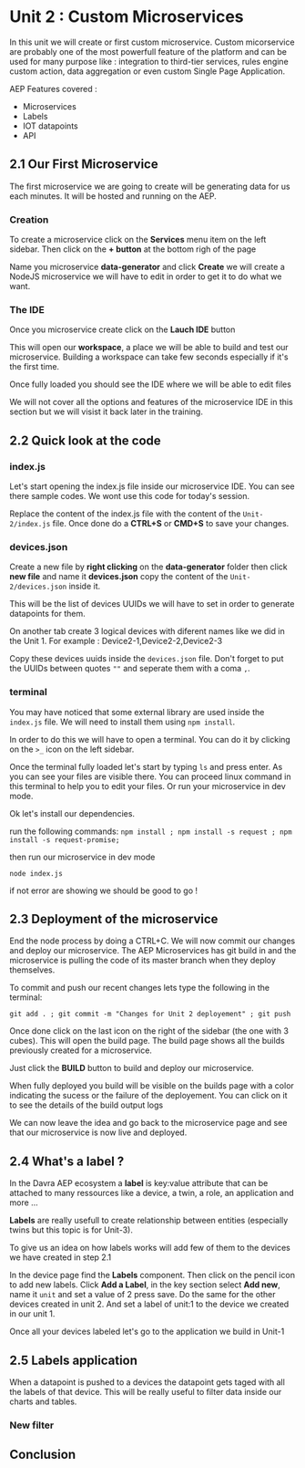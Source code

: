 # Unit 2 : Custom Microservices

In this unit we will create or first custom microservice. Custom micorservice are probably one of the most powerfull feature of the platform and can be used for many purpose like : integration to third-tier services, rules engine custom action, data aggregation or even custom Single Page Application.  

AEP Features covered : 
* Microservices
* Labels
* IOT datapoints
* API

## 2.1 Our First Microservice 

The first microservice we are going to create will be generating data for us each minutes. It will be hosted and running on the AEP. 

### Creation

To create a microservice click on the **Services** menu item on the left sidebar. Then click on the **+ button** at the bottom righ of the page

Name you microservice **data-generator** and click **Create** we will create a NodeJS microservice we will have to edit in order to get it to do what we want.

### The IDE 

Once you microservice create click on the **Lauch IDE** button

This will open our **workspace**, a place we will be able to build and test our microservice. Building a workspace can take few seconds especially if it's the first time. 

Once fully loaded you should see the IDE where we will be able to edit files

We will not cover all the options and features of the microservice IDE in this section but we will visist it back later in the training.


## 2.2 Quick look at the code

### index.js 

Let's start opening the index.js file inside our microservice IDE. You can see there sample codes. We wont use this code for today's session. 

Replace the content of the index.js file with the content of the `Unit-2/index.js` file. Once done do a **CTRL+S** or **CMD+S** to save your changes.

### devices.json

Create a new file by **right clicking** on the **data-generator** folder then click **new file** and name it **devices.json** copy the content of the `Unit-2/devices.json` inside it.

This will be the list of devices UUIDs we will have to set in order to generate datapoints for them.

On another tab create 3 logical devices with diferent names like we did in the Unit 1.
For example : Device2-1,Device2-2,Device2-3

Copy these devices uuids inside the `devices.json` file. Don't forget to put the UUIDs between quotes `""` and seperate them with a coma `,`.

### terminal 

You may have noticed that some external library are used inside the `index.js` file. We will need to install them using `npm install`. 

In order to do this we will have to open a terminal. You can do it by clicking on the `>_` icon on the left sidebar.

Once the terminal fully loaded let's start by typing `ls` and press enter.
As you can see your files are visible there. You can proceed linux command in this terminal to help you to edit your files. Or run your microservice in dev mode.

Ok let's install our dependencies. 

run the following commands:
`npm install ; npm install -s request ; npm install -s request-promise;`

then run our microservice in dev mode 

`node index.js`

if not error are showing we should be good to go ! 

## 2.3 Deployment of the microservice 

End the node process by doing a CTRL+C. We will now commit our changes and deploy our microservice. The AEP Microservices has git build in and the microservice is pulling the code of its master branch when they deploy themselves.

To commit and push our recent changes lets type the following in the terminal: 

`git add . ; git commit -m "Changes for Unit 2 deployement" ; git push`

Once done click on the last icon on the right of the sidebar (the one with 3 cubes). This will open the build page. The build page shows all the builds previously created for a microservice.

Just click the **BUILD** button to build and deploy our microservice. 

When fully deployed you build will be visible on the builds page with a color indicating the sucess or the failure of the deployement. You can click on it to see the details of the build output logs

We can now leave the idea and go back to the microservice page and see that our microservice is now live and deployed.




## 2.4 What's a label ? 

In the Davra AEP ecosystem a **label** is key:value attribute that can be attached to many ressources like a device, a twin, a role, an application and more ...

**Labels** are really usefull to create relationship between entities (especially twins but this topic is for Unit-3). 

To give us an idea on how labels works will add few of them to the devices we have created in step 2.1 

In the device page find the **Labels** component. Then click on the pencil icon to add new labels. Click **Add a Label**, in the key section select **Add new**, name it `unit` and set a value of 2 press save. Do the same for the other devices created in unit 2. And set a label of unit:1 to the device we created in our unit 1. 

Once all your devices labeled let's go to the application we build in Unit-1 


## 2.5 Labels application 

When a datapoint is pushed to a devices the datapoint gets taged with all the labels of that device. This will be really useful to filter data inside our charts and tables.

### New filter 




## Conclusion


